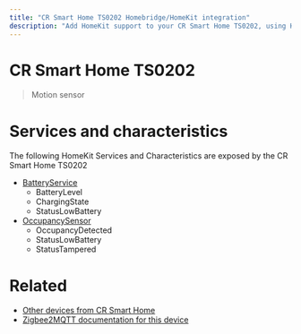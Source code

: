 ```yaml
---
title: "CR Smart Home TS0202 Homebridge/HomeKit integration"
description: "Add HomeKit support to your CR Smart Home TS0202, using Homebridge, Zigbee2MQTT and homebridge-z2m."
---
```

<!---
This file has been GENERATED using src/docgen/docgen.ts
DO NOT EDIT THIS FILE MANUALLY!
-->
# CR Smart Home TS0202
> Motion sensor


# Services and characteristics
The following HomeKit Services and Characteristics are exposed by
the CR Smart Home TS0202

* [BatteryService](../../battery.md)
  * BatteryLevel
  * ChargingState
  * StatusLowBattery
* [OccupancySensor](../../sensors.md)
  * OccupancyDetected
  * StatusLowBattery
  * StatusTampered


# Related
* [Other devices from CR Smart Home](../index.md#cr_smart_home)
* [Zigbee2MQTT documentation for this device](https://www.zigbee2mqtt.io/devices/TS0202.html)